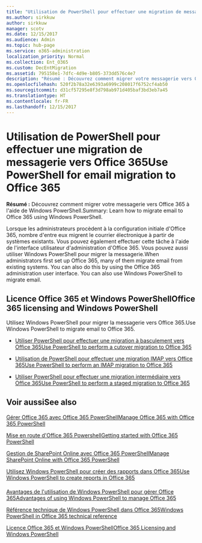 ```yaml
---
title: "Utilisation de PowerShell pour effectuer une migration de messagerie vers Office 365"
ms.author: sirkkuw
author: sirkkuw
manager: scotv
ms.date: 12/15/2017
ms.audience: Admin
ms.topic: hub-page
ms.service: o365-administration
localization_priority: Normal
ms.collection: Ent_O365
ms.custom: DecEntMigration
ms.assetid: 795158e1-7dfc-4d9e-b805-373dd576c4e7
description: "Résumé : Découvrez comment migrer votre messagerie vers Office 365 à l'aide de Windows PowerShell."
ms.openlocfilehash: 520f2b78a32e6393a6999c208017f6752cf4ab50
ms.sourcegitcommit: d31cf57295e8f3d798ab971d405baf3bd3eb7a45
ms.translationtype: HT
ms.contentlocale: fr-FR
ms.lasthandoff: 12/15/2017
---
```

# <a name="use-powershell-for-email-migration-to-office-365"></a><span data-ttu-id="23449-103">Utilisation de PowerShell pour effectuer une migration de messagerie vers Office 365</span><span class="sxs-lookup"><span data-stu-id="23449-103">Use PowerShell for email migration to Office 365</span></span>

 <span data-ttu-id="23449-104">**Résumé :** Découvrez comment migrer votre messagerie vers Office 365 à l'aide de Windows PowerShell.</span><span class="sxs-lookup"><span data-stu-id="23449-104">Summary: Learn how to migrate email to Office 365 using Windows PowerShell.</span></span>
  
<span data-ttu-id="23449-p101">Lorsque les administrateurs procèdent à la configuration initiale d'Office 365, nombre d'entre eux migrent le courrier électronique à partir de systèmes existants. Vous pouvez également effectuer cette tâche à l'aide de l'interface utilisateur d'administration d'Office 365. Vous pouvez aussi utiliser Windows PowerShell pour migrer la messagerie.</span><span class="sxs-lookup"><span data-stu-id="23449-p101">When administrators first set up Office 365, many of them migrate email from existing systems. You can also do this by using the Office 365 administration user interface. You can also use Windows PowerShell to migrate email.</span></span>
  
## <a name="office-365-licensing-and-windows-powershell"></a><span data-ttu-id="23449-108">Licence Office 365 et Windows PowerShell</span><span class="sxs-lookup"><span data-stu-id="23449-108">Office 365 licensing and Windows PowerShell</span></span>

<span data-ttu-id="23449-109">Utilisez Windows PowerShell pour migrer la messagerie vers Office 365.</span><span class="sxs-lookup"><span data-stu-id="23449-109">Use Windows PowerShell to migrate email to Office 365.</span></span> 
  
- [<span data-ttu-id="23449-110">Utiliser PowerShell pour effectuer une migration à basculement vers Office 365</span><span class="sxs-lookup"><span data-stu-id="23449-110">Use PowerShell to perform a cutover migration to Office 365</span></span>](use-powershell-to-perform-a-cutover-migration-to-office-365.md)
    
- [<span data-ttu-id="23449-111">Utilisation de PowerShell pour effectuer une migration IMAP vers Office 365</span><span class="sxs-lookup"><span data-stu-id="23449-111">Use PowerShell to perform an IMAP migration to Office 365</span></span>](use-powershell-to-perform-an-imap-migration-to-office-365.md)
    
- [<span data-ttu-id="23449-112">Utiliser PowerShell pour effectuer une migration intermédiaire vers Office 365</span><span class="sxs-lookup"><span data-stu-id="23449-112">Use PowerShell to perform a staged migration to Office 365</span></span>](use-powershell-to-perform-a-staged-migration-to-office-365.md)
    
## <a name="see-also"></a><span data-ttu-id="23449-113">Voir aussi</span><span class="sxs-lookup"><span data-stu-id="23449-113">See also</span></span>

#### 

[<span data-ttu-id="23449-114">Gérer Office 365 avec Office 365 PowerShell</span><span class="sxs-lookup"><span data-stu-id="23449-114">Manage Office 365 with Office 365 PowerShell</span></span>](manage-office-365-with-office-365-powershell.md)
  
[<span data-ttu-id="23449-115">Mise en route d'Office 365 Powershell</span><span class="sxs-lookup"><span data-stu-id="23449-115">Getting started with Office 365 PowerShell</span></span>](getting-started-with-office-365-powershell.md)
  
[<span data-ttu-id="23449-116">Gestion de SharePoint Online avec Office 365 PowerShell</span><span class="sxs-lookup"><span data-stu-id="23449-116">Manage SharePoint Online with Office 365 PowerShell</span></span>](manage-sharepoint-online-with-office-365-powershell.md)
  
[<span data-ttu-id="23449-117">Utilisez Windows PowerShell pour créer des rapports dans Office 365</span><span class="sxs-lookup"><span data-stu-id="23449-117">Use Windows PowerShell to create reports in Office 365</span></span>](use-windows-powershell-to-create-reports-in-office-365.md)
#### 

<span data-ttu-id="23449-118">[Avantages de l'utilisation de Windows PowerShell pour gérer Office 365]((http://technet.microsoft.com/library/15144a50-453e-4cd5-befd-bc6736697967.aspx))</span><span class="sxs-lookup"><span data-stu-id="23449-118">[Advantages of using Windows PowerShell to manage Office 365]((http://technet.microsoft.com/library/15144a50-453e-4cd5-befd-bc6736697967.aspx))</span></span>
  
<span data-ttu-id="23449-119">[Référence technique de Windows PowerShell dans Office 365]((http://technet.microsoft.com/library/10d5c66a-7579-4319-aaa5-7a5e21d49cea.aspx))</span><span class="sxs-lookup"><span data-stu-id="23449-119">[Windows PowerShell in Office 365 technical reference]((http://technet.microsoft.com/library/10d5c66a-7579-4319-aaa5-7a5e21d49cea.aspx))</span></span>
  
<span data-ttu-id="23449-120">[Licence Office 365 et Windows PowerShell]((http://technet.microsoft.com/library/6ca0e430-f7ba-4184-becf-14c6c5c8dde5.aspx))</span><span class="sxs-lookup"><span data-stu-id="23449-120">[Office 365 Licensing and Windows PowerShell]((http://technet.microsoft.com/library/6ca0e430-f7ba-4184-becf-14c6c5c8dde5.aspx))</span></span>

